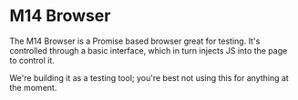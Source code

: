 # M14 Browser
The M14 Browser is a Promise based browser great for testing. It's controlled through a basic interface, which in turn injects JS into the page to control it.

We're building it as a testing tool; you're best not using this for anything at the moment.
